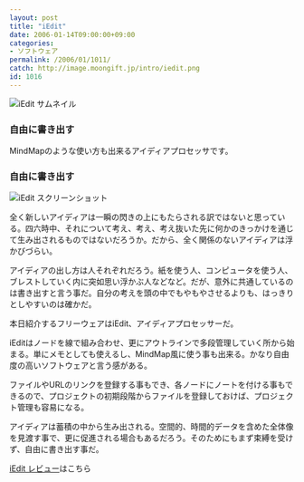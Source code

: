 ```yaml
---
layout: post
title: "iEdit"
date: 2006-01-14T09:00:00+09:00
categories:
- ソフトウェア
permalink: /2006/01/1011/
catch: http://image.moongift.jp/intro/iedit.png
id: 1016
---
```

 ![iEdit サムネイル](http://image.moongift.jp/intro/iedit.t.png "iEdit サムネイル")
  

### 自由に書き出す
  
MindMapのような使い方も出来るアイディアプロセッサです。  
<!--more-->  

### 自由に書き出す
  

![iEdit スクリーンショット](http://image.moongift.jp/intro/iedit.png "iEdit スクリーンショット")

  

全く新しいアイディアは一瞬の閃きの上にもたらされる訳ではないと思っている。四六時中、それについて考え、考え、考え抜いた先に何かのきっかけを通じて生み出されるものではないだろうか。だから、全く関係のないアイディアは浮かびづらい。

  

アイディアの出し方は人それぞれだろう。紙を使う人、コンピュータを使う人、ブレストしていく内に突如思い浮かぶ人などなど。だが、意外に共通しているのは書き出すと言う事だ。自分の考えを頭の中でもやもやさせるよりも、はっきりとしやすいのは確かだ。

  

本日紹介するフリーウェアはiEdit、アイディアプロセッサーだ。

  

iEditはノードを線で組み合わせ、更にアウトラインで多段管理していく所から始まる。単にメモとしても使えるし、MindMap風に使う事も出来る。かなり自由度の高いソフトウェアと言う感がある。

  

ファイルやURLのリンクを登録する事もでき、各ノードにノートを付ける事もできるので、プロジェクトの初期段階からファイルを登録しておけば、プロジェクト管理も容易になる。

  

アイディアは蓄積の中から生み出される。空間的、時間的データを含めた全体像を見渡す事で、更に促進される場合もあるだろう。そのためにもまず束縛を受けず、自由に書き出す事だ。

  

[iEdit レビュー](http://fw.moongift.jp/review/i-1017.html)はこちら


